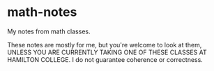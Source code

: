 # math-notes
My notes from math classes.

These notes are mostly for me, but you're welcome to look at them, UNLESS YOU ARE CURRENTLY TAKING ONE OF THESE CLASSES AT HAMILTON COLLEGE.
I do not guarantee coherence or correctness.
